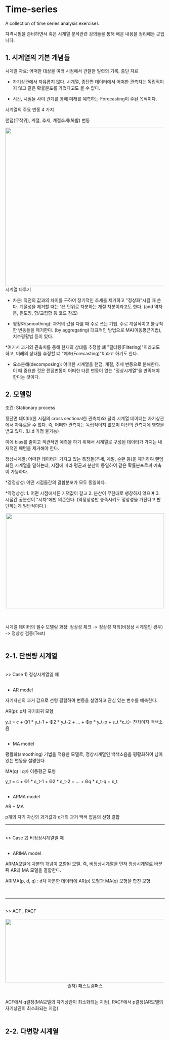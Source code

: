 # Time-series
A collection of time series analysis exercises

자격시험을 준비하면서 혹은 시계열 분석관련 강의들을 통해 배운 내용을 정리해둔 곳입니다.

## <b>1. 시계열의 기본 개념들</b>

시계열 자료: 어떠한 대상을 여러 시점에서 관찰한 일련의 기록, 종단 자료

- 자기상관에서 자유롭지 않다. 시계열, 종단면 데이터에서 어떠한 관측치는 독립적이지 않고 같은 확률분포를 가졌다고도 볼 수 없다.

- 시간, 시점들 사이 관계를 통해 미래를 예측하는 Forecasting이 주된 목적이다.

시계열의 주요 번동 4 가지

랜덤(무작위), 계절, 추세, 계절추세(복합) 변동
<div align="center">
<img src = "https://user-images.githubusercontent.com/121419113/220830229-db1df6eb-9c85-4a4e-8e81-5520e3d79225.png" width="700" height="500"/>
</div>
시계열 다루기

- 차분: 직전의 값과의 차이를 구하여 장기적인 추세를 제거하고 "정상화"시킬 때 쓴다. 계절성을 제거할 때는 1년 단위로 차분하는 계절 차분이라고도 한다. (and 역차분, 윈도잉, 합/교집합 등 코드 참조)

- 평활화(smoothing): 과거의 값을 다룰 때 주로 쓰는 기법. 주로 계절적이고 불규칙한 변동들을 제거한다. (by aggregating) 대표적인 방법으로 MA(이동평균기법), 지수평활법 등이 있다.

*여기서 과거의 관측치를 통해 현재의 상태를 추정할 떄 "필터링(Filtering)"이라고도 하고, 미래의 상태를 추정할 떄 "예측(Forecasting)"이라고 하기도 한다.

- 요소분해(decomposing): 어떠한 시계열을 랜덤, 계절, 추세 변동으로 분해한다. 이 때 중요한 것은 랜덤변동이 어떠한 다른 변동이 없는 "정상시계열"을 만족해야 한다는 것이다.




## <b>2. 모델링 </b>

조건: Stationary process

횡단면 데이터(한 시점의 cross sectional한 관측치)와 달리 시계열 데이터는 자기상관에서 자유로울 수 없다. 즉, 어떠한 관측치는 독립적이지 않으며 이전의 관측치에 영향을 받고 있다. (i.i.d 가정 불가능)

이에 bias를 줄이고 객관적인 예측을 하기 위해서 시계열로 구성된 데이터가 가지는 내재적인 패턴을 제거해야 한다.

정상시계열: 어떠한 데이터가 가지고 있는 특징들(추세, 계절, 순환 등)을 제거하여 랜덤화된 시계열을 말하는데, 시점에 따라 평균과 분산이 동일하여 같은 확률분포로써 예측이 가능하다.

*강정상성: 어떤 시점들간의 결합분포가 모두 동일하다.

*약정상성: 1. 어떤 시점에서든 기댓값이 같고 2. 분산이 무한대로 팽창하지 않으며 3. 시점간 공분산이 "시차"에만 의존한다. (약정상성만 충족시켜도 정상성을 가진다고 판단하는게 일반적이다.)
<div align="center">
<img src = "https://assaeunji.github.io/images/stationarity-stochasticprocess.png" width="500" height="300"/>
</div>


<br><br>시계열 데이터의 필수 모델링 과정: 정상성 체크 -> 정상성 처리(비정상 시계열인 경우) -> 정상성 검증(Test) 
</br></br>

## <b> 2-1. 단변량 시계열 </b>
<br>
>> Case 1) 정상시계열일 때
</br>

<br>

- AR model

자기자신의 과거 값으로 선형 결합하여 변동을 설명하고 관심 있는 변수를 예측한다.

AR(p): p차 자기회귀 모형

y_t = c + Φ1 * y_t-1 + Φ2 * y_t-2 + ... + Φp * y_t-p + ε_t *ε_t는 잔차이자 백색소음
</br>
<br>
- MA model

평활화(smoothing) 기법을 적용한 모델로, 정상시계열인 백색소음을 평활화하여 남아있는 변동을 설명한다.

MA(q) : q차 이동평균 모형

y_t = c + Θ1 * ε_t-1 + Θ2 * ε_t-2 + ... + Θq * ε_t-q + ε_t
</br>
<br>
- ARMA model

AR + MA

p개의 자기 자신의 과거값과 q개의 과거 백색 잡음의 선형 결합
</br>

__________

<br>
>> Case 2) 비정상시계열일 때
</br>
<br>

- ARIMA model

ARMA모델에 차분의 개념이 포함된 모델. 즉, 비정상시계열을 먼저 정상시계열로 바꾼 뒤 AR과 MA 모델을 결합한다.

ARIMA(p, d, q) : d차 차분한 데이터에 AR(p) 모형과 MA(q) 모형을 합친 모형

</br>

__________

<br>
>> ACF , PACF
</br>
<br><div align="center">
<img src = "https://user-images.githubusercontent.com/121419113/221362223-05284cac-847a-49bf-a0bc-f22e23dc3c05.png" width="800" height="200"/>
<br>
출처) 패스트캠퍼스
</br></br></div>

ACF에서 q결정(MA모델의 자기상관이 최소화되는 지점), PACF에서 p결정(AR모델의 자기상관이 최소화되는 지점)
<br><br>
## <b> 2-2. 다변량 시계열 </b>
</br></br>
